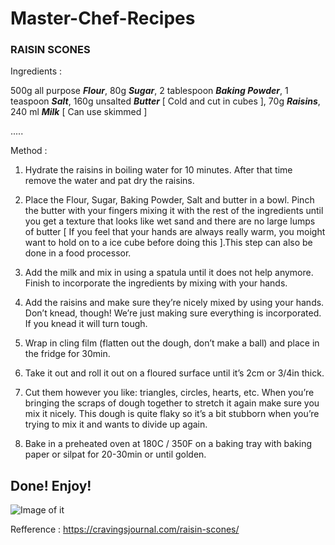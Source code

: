 # Master-Chef-Recipes

### RAISIN SCONES

Ingredients : 

500g all purpose ***Flour***, 
80g ***Sugar***, 
2 tablespoon ***Baking Powder***, 
1 teaspoon ***Salt***, 
160g unsalted ***Butter***  [ Cold and cut in cubes ], 
70g ***Raisins***, 
240 ml ***Milk***  [ Can use skimmed ]

.....

Method : 

1. Hydrate the raisins in boiling water for 10 minutes. After that time remove the water and pat dry the
   raisins.

2. Place the Flour, Sugar, Baking Powder, Salt and butter in a bowl. Pinch the butter with your fingers mixing 
   it with the rest of the ingredients until you get a texture that looks like wet sand and there are no large 
   lumps of butter [ If you feel that your hands are always really warm, you moight want to hold on to a ice 
   cube before doing this ].This step can also be done in a food processor.

3. Add the milk and mix in using a spatula until it does not help anymore. Finish to incorporate the 
   ingredients by mixing with your hands.

4. Add the raisins and make sure they’re nicely mixed by using your hands. Don’t knead, though! We’re just 
   making sure everything is incorporated. If you knead it will turn tough.

5. Wrap in cling film (flatten out the dough, don’t make a ball) and place in the fridge for 30min.

6. Take it out and roll it out on a floured surface until it’s 2cm or 3/4in thick.

7. Cut them however you like: triangles, circles, hearts, etc. When you’re bringing the scraps of dough 
   together to stretch it again make sure you mix it nicely. This dough is quite flaky so it’s a bit stubborn 
   when you’re trying to mix it and wants to divide up again.

8. Bake in a preheated oven at 180C / 350F on a baking tray with baking paper or silpat for 20-30min or until 
   golden.

## Done! Enjoy!

![Image of it](https://cravingsjournal.com/wp-content/uploads/2019/04/raisin-scones-2.jpg)








Refference : https://cravingsjournal.com/raisin-scones/

